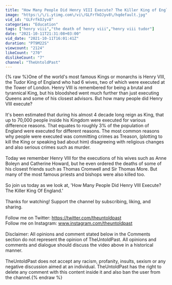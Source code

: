 ```yaml
---
title: "How Many People Did Henry VIII Execute? The Killer King of England"
image: "https:\/\/i.ytimg.com\/vi\/GLFrfkOJyv8\/hqdefault.jpg"
vid_id: "GLFrfkOJyv8"
categories: "Education"
tags: ["henry viii","the death of henry viii","henry viii tudor"]
date: "2021-10-11T21:31:08+03:00"
vid_date: "2021-10-11T16:01:41Z"
duration: "PT9M22S"
viewcount: "2124"
likeCount: "270"
dislikeCount: "7"
channel: "TheUntoldPast"
---
```

{% raw %}One of the world's most famous Kings or monarchs is Henry VIII, the Tudor King of England who had 6 wives, two of which were executed at the Tower of London. Henry VIII is remembered for being a brutal and tyrannical King, but his bloodshed went much further than just executing Queens and some of his closest advisors. But how many people did Henry VIII execute? <br /><br />It's been estimated that during his almost 4 decade long reign as King, that up to 70,000 people inside his Kingdom were executed for various difference reasons. That equates to roughly 3% of the population of England were executed for different reasons. The most common reasons why people were executed was committing crimes as Treason, (plotting to kill the King or speaking bad about him) disagreeing with religious changes and also serious crimes such as murder.<br /><br />Today we remember Henry VIII for the executions of his wives such as Anne Boleyn and Catherine Howard, but he even ordered the deaths of some of his closest friends such as Thomas Cromwell and Sir Thomas More. But many of the most famous priests and bishops were also killed too. <br /><br />So join us today as we look at, 'How Many People Did Henry VIII Execute? The Killer King Of England.' <br /><br />Thanks for watching! Support the channel by subscribing, liking, and sharing. <br /><br />Follow me on Twitter: <a rel="nofollow" target="blank" href="https://twitter.com/theuntoldpast">https://twitter.com/theuntoldpast</a><br />Follow me on Instagram: www.instagram.com/theuntoldpast<br /><br />Disclaimer: All opinions and comment stated below in the Comments section do not represent the opinion of TheUntoldPast. All opinions and comments and dialogue should discuss the video above in a historical manner.<br /><br />TheUntoldPast does not accept any racism, profanity, insults, sexism or any negative discussion aimed at an individual. TheUntoldPast has the right to delete any comment with this content inside it and also ban the user from the channel.{% endraw %}
